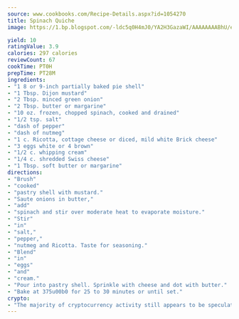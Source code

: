 ```yaml
---
source: www.cookbooks.com/Recipe-Details.aspx?id=1054270
title: Spinach Quiche
image: https://1.bp.blogspot.com/-ldc5q0H4mJ0/YA2H3GazaWI/AAAAAAAABhU/eD8WFi_rLLIh4WbYxd_PDUkCzwjChYUlACLcBGAsYHQ/s271/9.png

yield: 10
ratingValue: 3.9
calories: 297 calories
reviewCount: 67
cookTime: PT0H
prepTime: PT28M
ingredients:
- "1 8 or 9-inch partially baked pie shell"
- "1 Tbsp. Dijon mustard"
- "2 Tbsp. minced green onion"
- "2 Tbsp. butter or margarine"
- "10 oz. frozen, chopped spinach, cooked and drained"
- "1/2 tsp. salt"
- "dash of pepper"
- "dash of nutmeg"
- "1 c. Ricotta, cottage cheese or diced, mild white Brick cheese"
- "3 eggs white or 4 brown"
- "1/2 c. whipping cream"
- "1/4 c. shredded Swiss cheese"
- "1 Tbsp. soft butter or margarine"
directions:
- "Brush"
- "cooked"
- "pastry shell with mustard."
- "Saute onions in butter,"
- "add"
- "spinach and stir over moderate heat to evaporate moisture."
- "Stir"
- "in"
- "salt,"
- "pepper,"
- "nutmeg and Ricotta. Taste for seasoning."
- "Blend"
- "in"
- "eggs"
- "and"
- "cream."
- "Pour into pastry shell. Sprinkle with cheese and dot with butter."
- "Bake at 375u00b0 for 25 to 30 minutes or until set."
crypto:
- "The majority of cryptocurrency activity still appears to be speculative."
---
```

